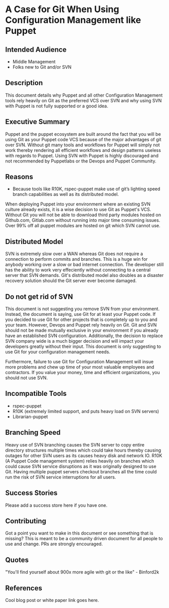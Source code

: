 # A Case for Git When Using Configuration Management like Puppet


## Intended Audience
 * Middle Management
 * Folks new to Git and/or SVN
 
## Description
This document details why Puppet and all other Configuration Management tools rely heavily on Git as the preferred VCS
over SVN and why using SVN with Puppet is not fully supported or a good idea.

## Executive Summary
Puppet and the puppet ecosystem are built around the fact that you will be using Git as your Puppet code VCS because of
the major advantages of git over SVN.  Without git many tools and workflows for Puppet will simply not work thereby
rendering all efficient workflows and design patterns useless with regards to Puppet.  Using SVN with Puppet is highly
discouraged and not recommended by Puppetlabs or the Devops and Puppet Community.

## Reasons
 * Because tools like R10K, rspec-puppet make use of git’s lighting speed branch capabilities as well as its
distributed model.  

When deploying Puppet into your environment where an existing SVN culture already exists, it is a wise decision to use
Git as Puppet's VCS. Without Git you will not be able to download third party modules hosted on Github.com, Gitlab.com
without running into major time consuming issues.  Over 99% off all puppet modules are hosted on git which SVN cannot use.

## Distributed Model
SVN is extremely slow over a WAN whereas Git does not require a connection to perform commits and branches.  This is a huge
win for anybody working over a slow or bad internet connection.  The developer still has the ability to work very effeciently
without connecting to a central server that SVN demands.  Git's distributed model also doubles as a disaster recovery solution
should the Git server ever become damaged. 

## Do not get rid of SVN
This document is not suggesting you remove SVN from your environment.  Instead, the document is saying, use Git for at
least your Puppet code.   If you decided to use Git for other projects that is completely up to you and your team. 
However, Devops and Puppet rely heavily on Git.  Git and SVN should not be made mutually exclusive in your environment
if you already have an established SVN configuration.  Additionally, the decision to replace SVN company wide
is a much bigger decision and will impact your developers greatly without their input. This document is only suggesting to use
Git for your configuration management needs.

Furthermore, failure to use Git for Configuration Management will insue more problems and chew up time of your most valuable 
employees and contractors.  If you value your money, time and efficient organizations, you should not use SVN. 

## Incompatible Tools

 * rspec-puppet
 * R10K (extremely limited support, and puts heavy load on SVN servers)
 * Librarian-puppet

## Branching Speed
Heavy use of SVN branching causes the SVN server to copy entire directory structures multiple times which could take hours thereby causing 
outages for other SVN users as its causes heavy disk and network IO.  R10K (A Puppet Code management system) relies heavily on branches
which could cause SVN service disruptions as it was originally designed to use Git.  Having multiple puppet servers checkout branches 
all the time could run the risk of SVN service interruptions for all users.


## Success Stories
Please add a success store here if you have one.


## Contributing
Got a point you want to make in this document or see something that is missing?  This is meant to be a community driven
document for all people to use and change.  PRs are strongly encouraged.

## Quotes

"You'll find yourself about 900x more agile with git or the like" - Binford2k


## References
Cool blog post or white paper link goes here.